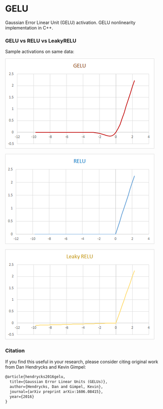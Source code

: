 # GELU
Gaussian Error Linear Unit (GELU) activation. GELU nonlinearity implementation in C++.

### GELU vs RELU vs LeakyRELU

Sample activations on same data:<br>

![Gelu](/images/gelu.png "GELU")<br>

![Relu](/images/relu.png "RELU")<br>

![LeakyRelu](/images/leaky_relu.png "LEAKY RELU")

### Citation

If you find this useful in your research, please consider citing original work from Dan Hendrycks and Kevin Gimpel:

    @article{hendrycks2016gelu,
      title={Gaussian Error Linear Units (GELUs)},
      author={Hendrycks, Dan and Gimpel, Kevin},
      journal={arXiv preprint arXiv:1606.08415},
      year={2016}
    }
